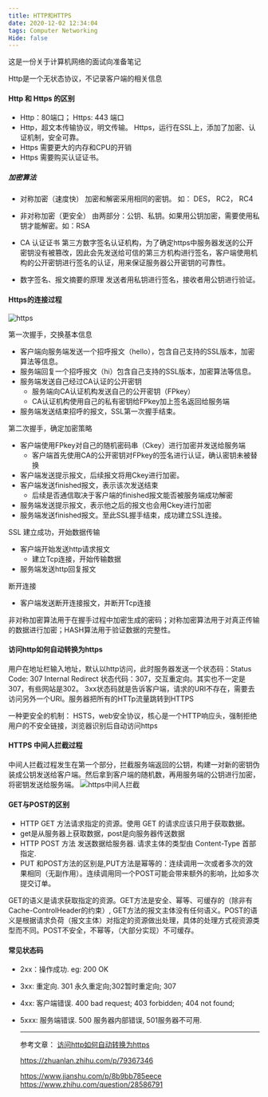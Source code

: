 ```yaml
---
title: HTTP和HTTPS
date: 2020-12-02 12:34:04
tags: Computer Networking
Hide: false
---
```

这是一份关于计算机网络的面试向准备笔记

Http是一个无状态协议，不记录客户端的相关信息
#### Http 和 Https 的区别
- Http：80端口； Https: 443 端口
- Http，超文本传输协议，明文传输。
  Https，运行在SSL上，添加了加密、认证机制，安全可靠。
- Https 需要更大的内存和CPU的开销
- Https 需要购买认证证书。

##### 加密算法
- 对称加密（速度快）
  加密和解密采用相同的密钥。 如： DES， RC2， RC4

- 非对称加密（更安全）
  由两部分：公钥、私钥。如果用公钥加密，需要使用私钥才能解密。如：RSA


- CA 认证证书
  第三方数字签名认证机构，为了确定https中服务器发送的公开密钥没有被篡改，因此会先发送给可信的第三方机构进行签名，客户端使用机构的公开密钥进行签名的认证，用来保证服务器公开密钥的可靠性。


- 数字签名、报文摘要的原理
  发送者用私钥进行签名，接收者用公钥进行验证。

#### Https的连接过程
![https](https://cdn.jsdelivr.net/gh/cw-Guo/cw-Guo.github.io/images/https-2.jpg)

第一次握手，交换基本信息

- 客户端向服务端发送一个招呼报文（hello），包含自己支持的SSL版本，加密算法等信息。
- 服务端回复一个招呼报文（hi）包含自己支持的SSL版本，加密算法等信息。
- 服务端发送自己经过CA认证的公开密钥
  - 服务端向CA认证机构发送自己的公开密钥（FPkey）
  - CA认证机构使用自己的私有密钥给FPkey加上签名返回给服务端
- 服务端发送结束招呼的报文，SSL第一次握手结束。

第二次握手，确定加密策略

- 客户端使用FPkey对自己的随机密码串（Ckey）进行加密并发送给服务端
  - 客户端首先使用CA的公开密钥对FPkey的签名进行认证，确认密钥未被替换
- 客户端发送提示报文，后续报文将用Ckey进行加密。
- 客户端发送finished报文，表示该次发送结束
  - 后续是否通信取决于客户端的finished报文能否被服务端成功解密
- 服务端发送提示报文，表示他之后的报文也会用Ckey进行加密
- 服务端发送finished报文。至此SSL握手结束，成功建立SSL连接。

SSL 建立成功，开始数据传输

- 客户端开始发送http请求报文
  - 建立Tcp连接，开始传输数据
- 服务端发送http回复报文

断开连接

- 客户端发送断开连接报文，并断开Tcp连接

非对称加密算法用于在握手过程中加密生成的密码；对称加密算法用于对真正传输的数据进行加密；HASH算法用于验证数据的完整性。

#### 访问http如何自动转换为https
用户在地址栏输入地址，默认以http访问，此时服务器发送一个状态码：Status Code: 307 Internal Redirect
状态代码：307，交互重定向。其实也不一定是307，有些网站是302。
3xx状态码就是告诉客户端，请求的URI不存在，需要去访问另外一个URI。服务器把所有的HTTp流量跳转到HTTPS

一种更安全的机制：
HSTS，web安全协议，核心是一个HTTP响应头，强制拒绝用户的不安全链接，浏览器识别后自动访问https


#### HTTPS 中间人拦截过程
中间人拦截过程发生在第一个部分，拦截服务端返回的公钥，构建一对新的密钥伪装成公钥发送给客户端。然后拿到客户端的随机数，再用服务端的公钥进行加密，将密钥发送给服务端。
![https中间人拦截](https://cdn.jsdelivr.net/gh/cw-Guo/cw-Guo.github.io/images/https-attack.jpg)


#### GET与POST的区别
- HTTP GET 方法请求指定的资源。使用 GET 的请求应该只用于获取数据。
- get是从服务器上获取数据，post是向服务器传送数据
- HTTP POST 方法 发送数据给服务器. 请求主体的类型由 Content-Type 首部指定.
- PUT 和POST方法的区别是,PUT方法是幂等的：连续调用一次或者多次的效果相同（无副作用）。连续调用同一个POST可能会带来额外的影响，比如多次提交订单。

GET的语义是请求获取指定的资源。GET方法是安全、幂等、可缓存的（除非有 Cache-ControlHeader的约束）, GET方法的报文主体没有任何语义。POST的语义是根据请求负荷（报文主体）对指定的资源做出处理，具体的处理方式视资源类型而不同。POST不安全，不幂等，（大部分实现）不可缓存。

#### 常见状态码
- 2xx：操作成功. eg: 200 OK
- 3xx: 重定向. 301 永久重定向;302暂时重定向; 307
- 4xx: 客户端错误. 400 bad request; 403 forbidden; 404 not found;
- 5xxx: 服务端错误. 500 服务器内部错误, 501服务器不可用.


  ------
  参考文章：
  [访问http如何自动转换为https](https://blog.csdn.net/weixin_37720172/article/details/105367086)

  https://zhuanlan.zhihu.com/p/79367346

  https://www.jianshu.com/p/8b9bb785eece
  https://www.zhihu.com/question/28586791

